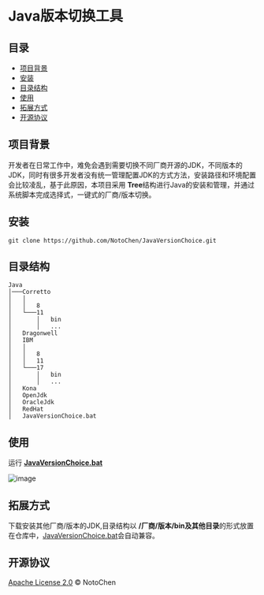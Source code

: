# Java版本切换工具


## 目录

- [项目背景](#项目背景)
- [安装](#安装)
- [目录结构](#目录结构)
- [使用](#使用)
- [拓展方式](#拓展方式)
- [开源协议](#开源协议)

## 项目背景

开发者在日常工作中，难免会遇到需要切换不同厂商开源的JDK，不同版本的JDK，同时有很多开发者没有统一管理配置JDK的方式方法，安装路径和环境配置会比较凌乱，基于此原因，本项目采用 **Tree**结构进行Java的安装和管理，并通过系统脚本完成选择式，一键式的厂商/版本切换。

## 安装

```git
git clone https://github.com/NotoChen/JavaVersionChoice.git
```

## 目录结构

```
Java
│───Corretto
│   │
│   │   8
│   └───11
│       │   bin
│       │   ...
│   Dragonwell
│   IBM
│   │
│   │   8
│   │   11
│   └───17
│       │   bin
│       │   ...
│   Kona
│   OpenJdk
│   OracleJdk
│   RedHat
│   JavaVersionChoice.bat
```


## 使用

运行 **[JavaVersionChoice.bat](https://github.com/NotoChen/JavaVersionChoice/blob/main/JavaVersionChoice.bat)**

![image](https://github.com/NotoChen/JavaVersionChoice/assets/46807914/4b2b61cb-5181-45fd-8ae8-6c901c33ce63)


## 拓展方式

下载安装其他厂商/版本的JDK,目录结构以 **/厂商/版本/bin及其他目录**的形式放置在仓库中，[JavaVersionChoice.bat](https://github.com/NotoChen/JavaVersionChoice/blob/main/JavaVersionChoice.bat)会自动兼容。

## 开源协议

[Apache License 2.0](https://github.com/NotoChen/JavaVersionChoice/blob/main/LICENSE) © NotoChen


